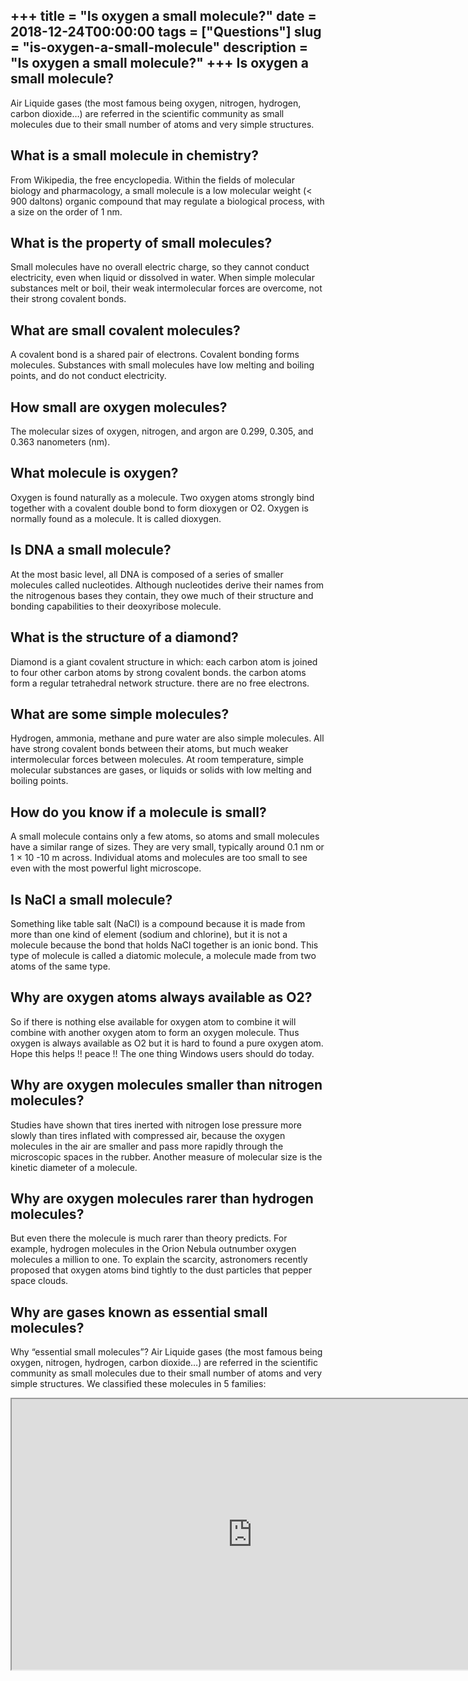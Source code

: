 +++
title = "Is oxygen a small molecule?"
date = 2018-12-24T00:00:00
tags = ["Questions"]
slug = "is-oxygen-a-small-molecule"
description = "Is oxygen a small molecule?"
+++
Is oxygen a small molecule?
---------------------------

Air Liquide gases (the most famous being oxygen, nitrogen, hydrogen, carbon dioxide…) are referred in the scientific community as small molecules due to their small number of atoms and very simple structures.

What is a small molecule in chemistry?
--------------------------------------

From Wikipedia, the free encyclopedia. Within the fields of molecular biology and pharmacology, a small molecule is a low molecular weight (&lt; 900 daltons) organic compound that may regulate a biological process, with a size on the order of 1 nm.

What is the property of small molecules?
----------------------------------------

Small molecules have no overall electric charge, so they cannot conduct electricity, even when liquid or dissolved in water. When simple molecular substances melt or boil, their weak intermolecular forces are overcome, not their strong covalent bonds.

What are small covalent molecules?
----------------------------------

A covalent bond is a shared pair of electrons. Covalent bonding forms molecules. Substances with small molecules have low melting and boiling points, and do not conduct electricity.

How small are oxygen molecules?
-------------------------------

The molecular sizes of oxygen, nitrogen, and argon are 0.299, 0.305, and 0.363 nanometers (nm).

What molecule is oxygen?
------------------------

Oxygen is found naturally as a molecule. Two oxygen atoms strongly bind together with a covalent double bond to form dioxygen or O2. Oxygen is normally found as a molecule. It is called dioxygen.

Is DNA a small molecule?
------------------------

At the most basic level, all DNA is composed of a series of smaller molecules called nucleotides. Although nucleotides derive their names from the nitrogenous bases they contain, they owe much of their structure and bonding capabilities to their deoxyribose molecule.

What is the structure of a diamond?
-----------------------------------

Diamond is a giant covalent structure in which: each carbon atom is joined to four other carbon atoms by strong covalent bonds. the carbon atoms form a regular tetrahedral network structure. there are no free electrons.

What are some simple molecules?
-------------------------------

Hydrogen, ammonia, methane and pure water are also simple molecules. All have strong covalent bonds between their atoms, but much weaker intermolecular forces between molecules. At room temperature, simple molecular substances are gases, or liquids or solids with low melting and boiling points.

How do you know if a molecule is small?
---------------------------------------

A small molecule contains only a few atoms, so atoms and small molecules have a similar range of sizes. They are very small, typically around 0.1 nm or 1 × 10 -10 m across. Individual atoms and molecules are too small to see even with the most powerful light microscope.

Is NaCl a small molecule?
-------------------------

Something like table salt (NaCl) is a compound because it is made from more than one kind of element (sodium and chlorine), but it is not a molecule because the bond that holds NaCl together is an ionic bond. This type of molecule is called a diatomic molecule, a molecule made from two atoms of the same type.

Why are oxygen atoms always available as O2?
--------------------------------------------

So if there is nothing else available for oxygen atom to combine it will combine with another oxygen atom to form an oxygen molecule. Thus oxygen is always available as O2 but it is hard to found a pure oxygen atom. Hope this helps !! peace !! The one thing Windows users should do today.

Why are oxygen molecules smaller than nitrogen molecules?
---------------------------------------------------------

Studies have shown that tires inerted with nitrogen lose pressure more slowly than tires inflated with compressed air, because the oxygen molecules in the air are smaller and pass more rapidly through the microscopic spaces in the rubber. Another measure of molecular size is the kinetic diameter of a molecule.

Why are oxygen molecules rarer than hydrogen molecules?
-------------------------------------------------------

But even there the molecule is much rarer than theory predicts. For example, hydrogen molecules in the Orion Nebula outnumber oxygen molecules a million to one. To explain the scarcity, astronomers recently proposed that oxygen atoms bind tightly to the dust particles that pepper space clouds.

Why are gases known as essential small molecules?
-------------------------------------------------

Why “essential small molecules”? Air Liquide gases (the most famous being oxygen, nitrogen, hydrogen, carbon dioxide…) are referred in the scientific community as small molecules due to their small number of atoms and very simple structures. We classified these molecules in 5 families:

<iframe allow="accelerometer; autoplay; clipboard-write; encrypted-media; gyroscope; picture-in-picture" allowfullscreen="" class="__youtube_prefs__  epyt-is-override  no-lazyload" data-no-lazy="1" data-origheight="433" data-origwidth="770" data-skipgform_ajax_framebjll="" height="433" id="_ytid_11025" loading="lazy" src="https://www.youtube.com/embed/GVU_zANtroE?enablejsapi=1&autoplay=0&cc_load_policy=0&cc_lang_pref=&iv_load_policy=1&loop=0&modestbranding=0&rel=1&fs=1&playsinline=0&autohide=2&theme=dark&color=red&controls=1&" title="YouTube player" width="770"></iframe>